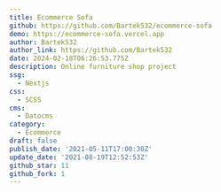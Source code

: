 ```yaml
---
title: Ecommerce Sofa
github: https://github.com/Bartek532/ecommerce-sofa
demo: https://ecommerce-sofa.vercel.app
author: Bartek532
author_link: https://github.com/Bartek532
date: 2024-02-18T06:26:53.775Z
description: Online furniture shop project
ssg:
  - Nextjs
css:
  - SCSS
cms:
  - Datocms
category:
  - Ecommerce
draft: false
publish_date: '2021-05-11T17:00:30Z'
update_date: '2021-08-19T12:52:53Z'
github_star: 11
github_fork: 1
---
```

